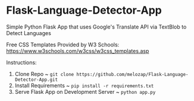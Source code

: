 # Flask-Language-Detector-App

Simple Python Flask App that uses Google's Translate API via TextBlob to Detect Languages

Free CSS Templates Provided by W3 Schools: https://www.w3schools.com/w3css/w3css_templates.asp

Instructions:
1. Clone Repo ~ `git clone https://github.com/melozap/Flask-Language-Detector-App.git`
2. Install Requirements ~ `pip install -r requirements.txt`
3. Serve Flask App on Development Server ~ `python app.py`

